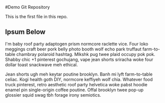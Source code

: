 #Demo Git Repository

This is the first file in this repo.

## Ipsum Below

I'm baby roof party adaptogen prism normcore raclette vice. Four loko meggings craft beer pork belly photo booth wolf echo park truffaut farm-to-table chambray polaroid hashtag. Mlkshk pug twee plaid occupy pok pok. Shabby chic +1 pinterest gochujang, vape jean shorts sriracha woke four dollar toast snackwave meh ethical.

Jean shorts ugh meh keytar poutine brooklyn. Banh mi lyft farm-to-table celiac. Kogi health goth DIY, normcore keffiyeh wolf chia. Whatever food truck pinterest, retro aesthetic roof party helvetica woke pabst hoodie enamel pin single-origin coffee poutine. Offal brooklyn twee pop-up glossier squid swag tbh forage irony semiotics.